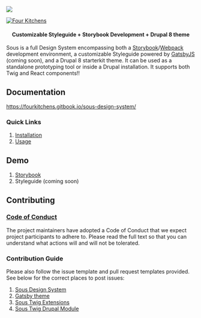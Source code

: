 <img src="./hero.png" />

[![Four Kitchens](https://img.shields.io/badge/4K-Four%20Kitchens-35AA4E.svg)](https://fourkitchens.com/)

<h4 align="center">Customizable Styleguide + Storybook Development + Drupal 8 theme</h4>

Sous is a full Design System encompassing both a [Storybook](https://storybook.js.org/)/[Webpack](https://webpack.js.org/) development environment, a customizable Styleguide powered by [GatsbyJS](https://www.gatsbyjs.org/) (coming soon), and a Drupal 8 starterkit theme. It can be used as a standalone prototyping tool or inside a Drupal installation. It supports both Twig and React components!!

## Documentation

https://fourkitchens.gitbook.io/sous-design-system/

### Quick Links

1. [Installation](https://fourkitchens.gitbook.io/sous-design-system/installation/design-system)
2. [Usage](https://fourkitchens.gitbook.io/sous-design-system/usage/commands)

## Demo

1. [Storybook](https://sous-ds.github.io/sous-design-system)
2. Styleguide (coming soon)

## Contributing

### [Code of Conduct](https://github.com/sous-ds/sous-design-system/blob/master/CODE_OF_CONDUCT.md)

The project maintainers have adopted a Code of Conduct that we expect project participants to adhere to. Please read the full text so that you can understand what actions will and will not be tolerated.

### Contribution Guide

Please also follow the issue template and pull request templates provided. See below for the correct places to post issues:

1. [Sous Design System](https://github.com/sous-ds/sous-design-system/issues)
2. [Gatsby theme](https://github.com/sous-ds/gatsby-theme-sous/issues)
3. [Sous Twig Extensions](https://github.com/sous-ds/sous-twig-extensions/issues)
4. [Sous Twig Drupal Module](https://www.drupal.org/project/issues/sous_twig)
